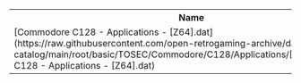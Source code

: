 <table>
<tr><th>Name</th><th>Size</th></tr>
<tr><td>
[Commodore C128 - Applications - [Z64].dat](https://raw.githubusercontent.com/open-retrogaming-archive/dat-catalog/main/root/basic/TOSEC/Commodore/C128/Applications/[Z64]/Commodore C128 - Applications - [Z64].dat)
</td><td>14954</td></tr>
</table>
